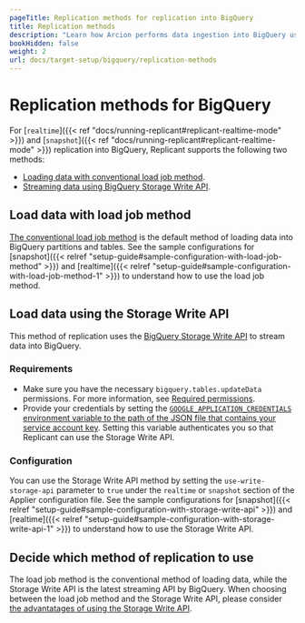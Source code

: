 ```yaml
---
pageTitle: Replication methods for replication into BigQuery
title: Replication methods
description: "Learn how Arcion performs data ingestion into BigQuery using BigQuery Storage Write API and conventional load job method."
bookHidden: false
weight: 2
url: docs/target-setup/bigquery/replication-methods
---
```


# Replication methods for BigQuery

For [`realtime`]({{< ref "docs/running-replicant#replicant-realtime-mode" >}}) and [`snapshot`]({{< ref "docs/running-replicant#replicant-realtime-mode" >}}) replication into BigQuery, Replicant supports the following two methods:

- [Loading data with conventional load job method](#load-data-with-load-job-method).
- [Streaming data using BigQuery Storage Write API](#load-data-using-the-storage-write-api).

## Load data with load job method
[The conventional load job method](https://cloud.google.com/bigquery/docs/loading-data-cloud-storage-csv) is the default method of loading data into BigQuery partitions and tables. See the sample configurations for [snapshot]({{< relref "setup-guide#sample-configuration-with-load-job-method" >}}) and [realtime]({{< relref "setup-guide#sample-configuration-with-load-job-method-1" >}}) to understand how to use the load job method.

## Load data using the Storage Write API
This method of replication uses the [BigQuery Storage Write API](https://cloud.google.com/bigquery/docs/write-api-streaming) to stream data into BigQuery. 

### Requirements
- Make sure you have the necessary `bigquery.tables.updateData` permissions. For more information, see [Required permissions](https://cloud.google.com/bigquery/docs/write-api#required_permissions).
- Provide your credentials by setting the [`GOOGLE_APPLICATION_CREDENTIALS` environment variable to the path of the JSON file that contains your service account key](https://cloud.google.com/docs/authentication/provide-credentials-adc#wlif-key). Setting this variable authenticates you so that Replicant can use the Storage Write API.

### Configuration
You can use the Storage Write API method by setting the `use-write-storage-api` parameter to `true` under the `realtime` or `snapshot` section of the Applier configuration file. See the sample configurations for [snapshot]({{< relref "setup-guide#sample-configuration-with-storage-write-api" >}}) and [realtime]({{< relref "setup-guide#sample-configuration-with-storage-write-api-1" >}}) to understand how to use the Storage Write API.

## Decide which method of replication to use
The load job method is the conventional method of loading data, while the Storage Write API is the latest streaming API by BigQuery. When choosing between the load job method and the Storage Write API, please consider [the advantatages of using the Storage Write API](https://cloud.google.com/bigquery/docs/write-api#advantages).